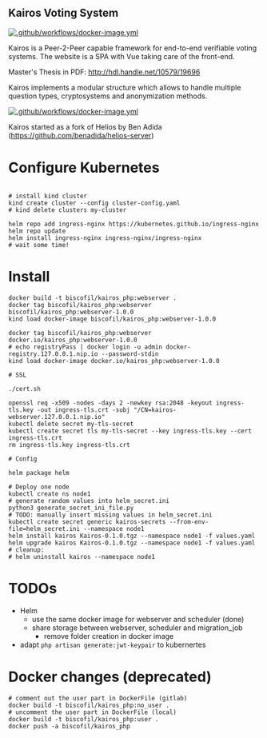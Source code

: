 ## Kairos Voting System

[![.github/workflows/docker-image.yml](https://github.com/biscofil/kairos_php/actions/workflows/docker-image.yml/badge.svg)](https://github.com/biscofil/kairos_php/actions/workflows/docker-image.yml)

Kairos is a Peer-2-Peer capable framework for end-to-end verifiable voting systems. The website is a SPA with Vue taking care of the front-end.

Master's Thesis in PDF: http://hdl.handle.net/10579/19696

Kairos implements a modular structure which allows to handle multiple question types, cryptosystems and anonymization methods.

[![.github/workflows/docker-image.yml](https://i0.wp.com/biscofil.it/wp-content/uploads/2021/08/modular_structure.png)](https://biscofil.it/kairos/)

Kairos started as a fork of Helios by Ben Adida (https://github.com/benadida/helios-server)

# Configure Kubernetes

```shell

# install kind cluster
kind create cluster --config cluster-config.yaml
# kind delete clusters my-cluster

helm repo add ingress-nginx https://kubernetes.github.io/ingress-nginx
helm repo update
helm install ingress-nginx ingress-nginx/ingress-nginx
# wait some time!

```

# Install

```shell
docker build -t biscofil/kairos_php:webserver .
docker tag biscofil/kairos_php:webserver biscofil/kairos_php:webserver-1.0.0
kind load docker-image biscofil/kairos_php:webserver-1.0.0

docker tag biscofil/kairos_php:webserver docker.io/kairos_php:webserver-1.0.0
# echo registryPass | docker login -u admin docker-registry.127.0.0.1.nip.io --password-stdin
kind load docker-image docker.io/kairos_php:webserver-1.0.0

# SSL

./cert.sh

openssl req -x509 -nodes -days 2 -newkey rsa:2048 -keyout ingress-tls.key -out ingress-tls.crt -subj "/CN=kairos-webserver.127.0.0.1.nip.io"
kubectl delete secret my-tls-secret 
kubectl create secret tls my-tls-secret --key ingress-tls.key --cert ingress-tls.crt
rm ingress-tls.key ingress-tls.crt

# Config

helm package helm

# Deploy one node
kubectl create ns node1
# generate random values into helm_secret.ini
python3 generate_secret_ini_file.py
# TODO: manually insert missing values in helm_secret.ini
kubectl create secret generic kairos-secrets --from-env-file=helm_secret.ini --namespace node1
helm install kairos Kairos-0.1.0.tgz --namespace node1 -f values.yaml
helm upgrade kairos Kairos-0.1.0.tgz --namespace node1 -f values.yaml
# cleanup:
# helm uninstall kairos --namespace node1
```

# TODOs

- Helm
  - use the same docker image for webserver and scheduler (done)
  - share storage between webserver, scheduler and migration_job
    - remove folder creation in docker image
- adapt `php artisan generate:jwt-keypair` to kubernertes


# Docker changes (deprecated)

```shell
# comment out the user part in DockerFile (gitlab)
docker build -t biscofil/kairos_php:no_user .
# uncomment the user part in DockerFile (local)
docker build -t biscofil/kairos_php:user .
docker push -a biscofil/kairos_php
```

